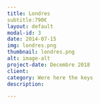 ```yaml
---
title: Londres
subtitle:790€
layout: default
modal-id: 3
date: 2014-07-15
img: londres.png
thumbnail: londres.png
alt: image-alt
project-date: Decembre 2018
client: 
category: Were here the keys
description: 

---
```

